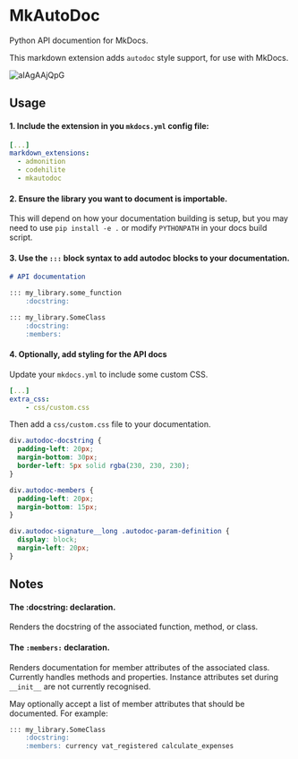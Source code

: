 # MkAutoDoc

Python API documention for MkDocs.

This markdown extension adds `autodoc` style support, for use with MkDocs.

![aIAgAAjQpG](https://user-images.githubusercontent.com/647359/66651320-a276ff80-ec2a-11e9-9cec-9eba425d5304.gif)

## Usage

#### 1. Include the extension in you `mkdocs.yml` config file:

```yaml
[...]
markdown_extensions:
  - admonition
  - codehilite
  - mkautodoc
```

#### 2. Ensure the library you want to document is importable.

This will depend on how your documentation building is setup, but
you may need to use `pip install -e .` or modify `PYTHONPATH` in your docs build script.

#### 3. Use the `:::` block syntax to add autodoc blocks to your documentation.

```markdown
# API documentation

::: my_library.some_function
    :docstring:

::: my_library.SomeClass
    :docstring:
    :members:
```

#### 4. Optionally, add styling for the API docs

Update your `mkdocs.yml` to include some custom CSS.

```yaml
[...]
extra_css:
    - css/custom.css
```

Then add a `css/custom.css` file to your documentation.

```css
div.autodoc-docstring {
  padding-left: 20px;
  margin-bottom: 30px;
  border-left: 5px solid rgba(230, 230, 230);
}

div.autodoc-members {
  padding-left: 20px;
  margin-bottom: 15px;
}

div.autodoc-signature__long .autodoc-param-definition {
  display: block;
  margin-left: 20px;
}
```

## Notes

#### The :docstring: declaration.

Renders the docstring of the associated function, method, or class.

#### The `:members:` declaration.

Renders documentation for member attributes of the associated class.
Currently handles methods and properties.
Instance attributes set during `__init__` are not currently recognised.

May optionally accept a list of member attributes that should be documented. For example:

```markdown
::: my_library.SomeClass
    :docstring:
    :members: currency vat_registered calculate_expenses
```

